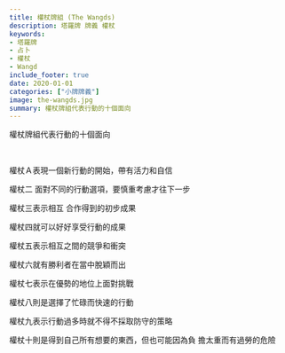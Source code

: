 ```yaml
---
title: 權杖牌組 (The Wangds)
description: 塔羅牌 牌義 權杖
keywords:
- 塔羅牌
- 占卜
- 權杖
- Wangd
include_footer: true
date: 2020-01-01
categories: ["小牌牌義"]
image: the-wangds.jpg
summary: 權杖牌組代表行動的十個面向
---
```


<p class="title is-3">權杖牌組代表行動的十個面向</p>
<br/>
<p class="subtitle is-6">權杖Ａ表現一個新行動的開始，帶有活力和自信</p>
<p class="subtitle is-6">權杖二 面對不同的行動選項，要慎重考慮才往下一步</p>
<p class="subtitle is-6">權杖三表示相互 合作得到的初步成果</p>
<p class="subtitle is-6">權杖四就可以好好享受行動的成果</p>
<p class="subtitle is-6">權杖五表示相互之間的競爭和衝突</p>
<p class="subtitle is-6">權杖六就有勝利者在當中脫穎而出</p>
<p class="subtitle is-6">權杖七表示在優勢的地位上面對挑戰</p>
<p class="subtitle is-6">權杖八則是選擇了忙碌而快速的行動</p>
<p class="subtitle is-6">權杖九表示行動過多時就不得不採取防守的策略</p>
<p class="subtitle is-6">權杖十則是得到自己所有想要的東西，但也可能因為負 擔太重而有過勞的危險</p>

